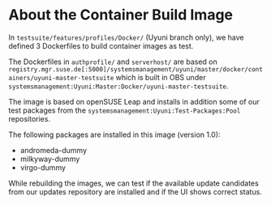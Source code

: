 # About the Container Build Image

In `testsuite/features/profiles/Docker/` (Uyuni branch only), we
have defined 3 Dockerfiles to build container images as test.

The Dockerfiles in `authprofile/` and `serverhost/` are based on
`registry.mgr.suse.de[:5000]/systemsmanagement/uyuni/master/docker/containers/uyuni-master-testsuite`
which is built in OBS under
`systemsmanagement:Uyuni:Master:Docker/uyuni-master-testsuite`.

The image is based on openSUSE Leap and installs in addition some of
our test packages from the `systemsmanagement:Uyuni:Test-Packages:Pool`
repositories.

The following packages are installed in this image (version 1.0):

* andromeda-dummy
* milkyway-dummy
* virgo-dummy

While rebuilding the images, we can test if the available update candidates from
our updates repository are installed and if the UI shows correct status.
